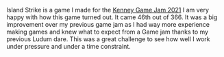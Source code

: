 Island Strike is a game I made for the [Kenney Game Jam 2021](https://itch.io/jam/kenney-jam-2021) I am very happy with how this game turned out.
It came 46th out of 366.
It was a big improvement over my previous game jam as I had way more experience making games and knew what to expect from a Game jam thanks to my previous Ludum dare.
This was a great challenge to see how well I work under pressure and under a time constraint.
